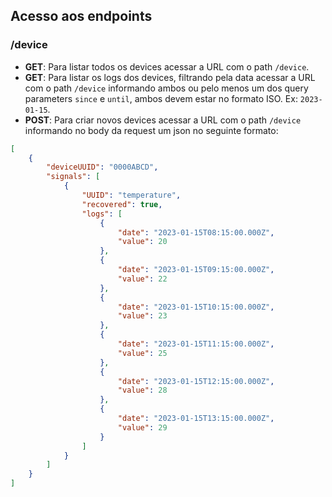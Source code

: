 ## Acesso aos endpoints

### /device
- **GET**: Para listar todos os devices acessar a URL com o path `/device`.
- **GET**: Para listar os logs dos devices, filtrando pela data acessar a URL com o path `/device` informando ambos ou pelo menos um dos query parameters `since` e `until`, ambos devem estar no formato ISO. Ex: `2023-01-15`.
- **POST**: Para criar novos devices acessar a URL com o path `/device` informando no body da request um json no seguinte formato:
```json
[
    {
        "deviceUUID": "0000ABCD",
        "signals": [
            {
                "UUID": "temperature",
                "recovered": true,
                "logs": [
                    {
                        "date": "2023-01-15T08:15:00.000Z",
                        "value": 20
                    },
                    {
                        "date": "2023-01-15T09:15:00.000Z",
                        "value": 22
                    },
                    {
                        "date": "2023-01-15T10:15:00.000Z",
                        "value": 23
                    },
                    {
                        "date": "2023-01-15T11:15:00.000Z",
                        "value": 25
                    },
                    {
                        "date": "2023-01-15T12:15:00.000Z",
                        "value": 28
                    },
                    {
                        "date": "2023-01-15T13:15:00.000Z",
                        "value": 29
                    }
                ]
            }
        ]
    }
]

```
